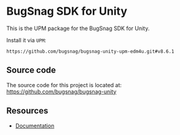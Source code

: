 BugSnag SDK for Unity
===========

This is the UPM package for the BugSnag SDK for Unity.

Install it via `UPM`:
```
https://github.com/bugsnag/bugsnag-unity-upm-edm4u.git#v8.6.1
```

## Source code

The source code for this project is located at: https://github.com/bugsnag/bugsnag-unity

## Resources

* [Documentation](https://docs.bugsnag.com/platforms/unity/)
